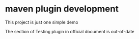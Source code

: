 # maven plugin development 


This project is just one simple demo

The section of Testing plugin in official document is out-of-date